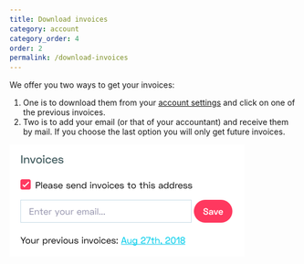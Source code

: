 ```yaml
---
title: Download invoices
category: account
category_order: 4
order: 2
permalink: /download-invoices
---
```


We offer you two ways to get your invoices:

1. One is to download them from your [account settings](https://simpleanalytics.com/account) and click on one of the previous invoices.
1. Two is to add your email (or that of your accountant) and receive them by mail. If you choose the last option you will only get future invoices.

<img class="border" style="width: 412px;" src="/images/account-invoices.png" alt="">
